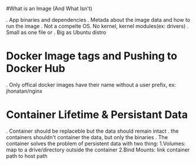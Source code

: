 #What is an Image (And What Isn't)

. App binaries and dependencies
. Metada about the image data and how to run the image
. Not a compelte OS. No kernel, kernel modules(ex: drivers)
. Small as one file or
. Big as Ubuntu distro

# Docker Image tags and Pushing to Docker Hub

. Only  offical docker images have their name without a user prefix, ex: jhonatan/nginx

# Container Lifetime & Persistant Data

. Container should be replaceble but the data should remain intact
. the containers shouldn't container the data, but only the binaries
. The container solves the problem of persistent data with two thing:
    1.Volumes: map to a drive/directory outside the container 
    2.Bind Mounts: link container path to host path